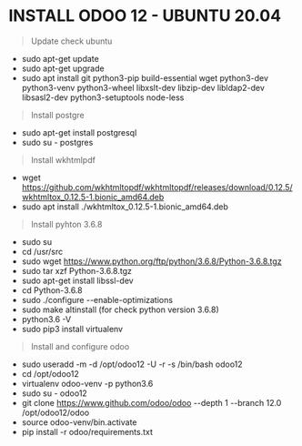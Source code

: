 # INSTALL ODOO 12 - UBUNTU 20.04

> Update check ubuntu
- sudo apt-get update
- sudo apt-get upgrade
- sudo apt install git python3-pip build-essential wget python3-dev python3-venv python3-wheel libxslt-dev libzip-dev libldap2-dev libsasl2-dev python3-setuptools node-less

> Install postgre
- sudo apt-get install postgresql
- sudo su - postgres

> Install wkhtmlpdf
- wget https://github.com/wkhtmltopdf/wkhtmltopdf/releases/download/0.12.5/wkhtmltox_0.12.5-1.bionic_amd64.deb
- sudo apt install ./wkhtmltox_0.12.5-1.bionic_amd64.deb

> Install pyhton 3.6.8
- sudo su
- cd /usr/src
- sudo wget https://www.python.org/ftp/python/3.6.8/Python-3.6.8.tgz
- sudo tar xzf Python-3.6.8.tgz
- sudo apt-get install libssl-dev
- cd Python-3.6.8
- sudo ./configure --enable-optimizations
- sudo make altinstall
(for check python version 3.6.8)
- python3.6 -V 
- sudo pip3 install virtualenv

> Install and configure odoo
- sudo useradd -m -d /opt/odoo12 -U -r -s /bin/bash odoo12
- cd /opt/odoo12
- virtualenv odoo-venv -p python3.6
- sudo su - odoo12
- git clone https://www.github.com/odoo/odoo --depth 1 --branch 12.0 /opt/odoo12/odoo
- source odoo-venv/bin.activate
- pip install -r odoo/requirements.txt



